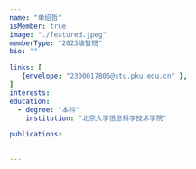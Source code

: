 ```yaml
---
name: "单绍哲"
isMember: true
image: "./featured.jpeg"
memberType: "2023级智班"
bio: ""

links: [
   {envelope: "2300017805@stu.pku.edu.cn" },
]
interests:
education:
  - degree: "本科"
    institution: "北京大学信息科学技术学院"

publications:
  

---
```


